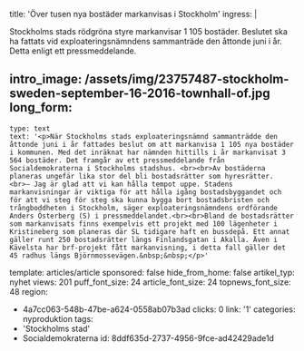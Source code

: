 title: 'Över tusen nya bostäder markanvisas i Stockholm'
ingress: |
  <p>Stockholms stads rödgröna styre markanvisar 1 105 bostäder. Beslutet ska ha fattats vid exploateringsnämndens sammanträde den åttonde juni i år. Detta enligt ett pressmeddelande.
  </p>
  
intro_image: /assets/img/23757487-stockholm-sweden-september-16-2016-townhall-of.jpg
long_form:
  -
    type: text
    text: '<p>När Stockholms stads exploateringsnämnd sammanträdde den åttonde juni i år fattades beslut om att markanvisa 1 105 nya bostäder i kommunen. Med det inräknat har nämnden hittills i år markanvisat 3 564 bostäder. Det framgår av ett pressmeddelande från Socialdemokraterna i Stockholms stadshus. <br><br>Av bostäderna planeras ungefär lika stor del bli bostadsrätter som hyresrätter. <br>– Jag är glad att vi kan hålla tempot uppe. Stadens markanvisningar är viktiga för att hålla igång bostadsbyggandet och för att vi steg för steg ska kunna bygga bort bostadsbristen och trångboddheten i Stockholm, säger exploateringsnämndens ordförande Anders Österberg (S) i pressmeddelandet.<br><br>Bland de bostadsrätter som markanvisats finns exempelvis ett projekt med 100 lägenheter i Kristineberg som planeras där SL tidigare haft en bussdepå. Ett annat gäller runt 250 bostadsrätter längs Finlandsgatan i Akalla. Även i Kävelsta har brf-projekt fått markanvisning, i detta fall gäller det 45 radhus längs Björnmossevägen.&nbsp;&nbsp;</p>'
template: articles/article
sponsored: false
hide_from_home: false
artikel_typ: nyhet
views: 201
puff_font_size: 24
article_font_size: 24
topnews_font_size: 48
region:
  - 4a7cc063-548b-47be-a624-0558ab07b3ad
clicks: 0
link: '1'
categories: nyproduktion
tags:
  - 'Stockholms stad'
  - Socialdemokraterna
id: 8ddf635d-2737-4956-9fce-ad42429ade1d
